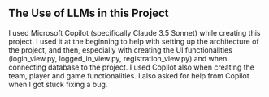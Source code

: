 ## The Use of LLMs in this Project

I used Microsoft Copilot (specifically Claude 3.5 Sonnet) while creating this project. I used it at the beginning to help with setting up the architecture of the project, and then, especially with creating the UI functionalities (login_view.py, logged_in_view.py, registration_view.py) and when connecting database to the project. I used Copilot also when creating the team, player and game functionalities. I also asked for help from Copilot when I got stuck fixing a bug.
